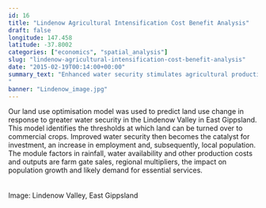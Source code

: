 ```yaml
---
id: 16
title: "Lindenow Agricultural Intensification Cost Benefit Analysis"
draft: false
longitude: 147.458
latitude: -37.8002
categories: ["economics", "spatial_analysis"]
slug: "lindenow-agricultural-intensification-cost-benefit-analysis"
date: "2015-02-19T00:14:00+00:00"
summary_text: "Enhanced water security stimulates agricultural production, diversification, employment and population growth
"
banner: "Lindenow_image.jpg"
---
```


<div>Our land use optimisation model was used to predict land use change in response to greater water security in the Lindenow Valley in East Gippsland. This model identifies the thresholds at which land can be turned over to commercial crops. Improved water security then becomes the catalyst for investment, an increase in employment and, subsequently, local population. The module factors in rainfall, water availability and other production costs and outputs are farm gate sales, regional multipliers, the impact on population growth and likely demand for essential services.&nbsp;<br><br></div><div><br><span class="wysiwyg-color-silver">Image: Lindenow Valley, East Gippsland</span></div>
